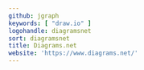 ```yaml
---
github: jgraph
keywords: [ "draw.io" ]
logohandle: diagramsnet
sort: diagramsnet
title: Diagrams.net
website: 'https://www.diagrams.net/'
---
```

